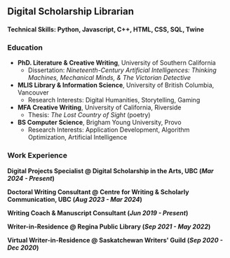 ## Digital Scholarship Librarian

#### Technical Skills: Python, Javascript, C++, HTML, CSS, SQL, Twine

### Education
- **PhD. Literature & Creative Writing**, University of Southern California
  - Dissertation: _Nineteenth-Century Artificial Intelligences: Thinking Machines, Mechanical Minds, & The Victorian Detective_  
- **MLIS Library & Information Science**, University of British Columbia, Vancouver
  - Research Interests:  Digital Humanities, Storytelling, Gaming
- **MFA Creative Writing**, University of California, Riverside
  - Thesis: _The Lost Country of Sight_ (poetry)
- **BS Computer Science**, Brigham Young University, Provo
  - Research Interests: Application Development, Algorithm Optimization, Artificial Intelligence

### Work Experience
**Digital Projects Specialist @ Digital Scholarship in the Arts, UBC (_Mar 2024 - Present_)**

**Doctoral Writing Consultant @ Centre for Writing & Scholarly Communication, UBC (_Aug 2023 - Mar 2024_)**

**Writing Coach & Manuscript Consultant (_Jun 2019 - Present_)**

**Writer-in-Residence @ Regina Public Library (_Sep 2021 - May 2022_)**

**Virtual Writer-in-Residence @ Saskatchewan Writers' Guild (_Sep 2020 - Dec 2020_)**




